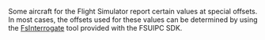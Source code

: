 Some aircraft for the Flight Simulator report certain values at special offsets. In most cases, the offsets used for these values can be determined by using the [FsInterrogate](FsInterrogate.md) tool provided with the FSUIPC SDK.
